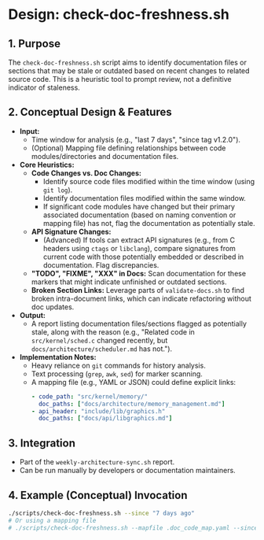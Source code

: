 # Design: check-doc-freshness.sh

## 1. Purpose

The `check-doc-freshness.sh` script aims to identify documentation files or sections that may be stale or outdated based on recent changes to related source code. This is a heuristic tool to prompt review, not a definitive indicator of staleness.

## 2. Conceptual Design & Features

*   **Input:**
    *   Time window for analysis (e.g., "last 7 days", "since tag v1.2.0").
    *   (Optional) Mapping file defining relationships between code modules/directories and documentation files.
*   **Core Heuristics:**
    *   **Code Changes vs. Doc Changes:**
        *   Identify source code files modified within the time window (using `git log`).
        *   Identify documentation files modified within the same window.
        *   If significant code modules have changed but their primary associated documentation (based on naming convention or mapping file) has not, flag the documentation as potentially stale.
    *   **API Signature Changes:**
        *   (Advanced) If tools can extract API signatures (e.g., from C headers using `ctags` or `libclang`), compare signatures from current code with those potentially embedded or described in documentation. Flag discrepancies.
    *   **"TODO", "FIXME", "XXX" in Docs:** Scan documentation for these markers that might indicate unfinished or outdated sections.
    *   **Broken Section Links:** Leverage parts of `validate-docs.sh` to find broken intra-document links, which can indicate refactoring without doc updates.
*   **Output:**
    *   A report listing documentation files/sections flagged as potentially stale, along with the reason (e.g., "Related code in `src/kernel/sched.c` changed recently, but `docs/architecture/scheduler.md` has not.").
*   **Implementation Notes:**
    *   Heavy reliance on `git` commands for history analysis.
    *   Text processing (`grep`, `awk`, `sed`) for marker scanning.
    *   A mapping file (e.g., YAML or JSON) could define explicit links:
        ```yaml
        - code_path: "src/kernel/memory/"
          doc_paths: ["docs/architecture/memory_management.md"]
        - api_header: "include/lib/graphics.h"
          doc_paths: ["docs/api/libgraphics.md"]
        ```

## 3. Integration

*   Part of the `weekly-architecture-sync.sh` report.
*   Can be run manually by developers or documentation maintainers.

## 4. Example (Conceptual) Invocation
```bash
./scripts/check-doc-freshness.sh --since "7 days ago"
# Or using a mapping file
# ./scripts/check-doc-freshness.sh --mapfile .doc_code_map.yaml --since "tag v2.1.0"
```

